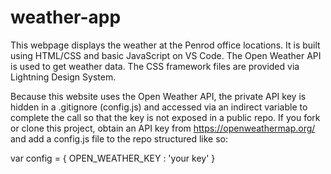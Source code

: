 # weather-app
This webpage displays the weather at the Penrod office locations. It is built using HTML/CSS and basic JavaScript
on VS Code. The Open Weather API is used to get weather data. The CSS framework files are provided via Lightning Design System.

Because this website uses the Open Weather API, the private API key is hidden in a .gitignore (config.js) and accessed
via an indirect variable to complete the call so that the key is not exposed in a public repo. If you fork or clone this project,
obtain an API key from https://openweathermap.org/ and add a config.js file to the repo structured like so:

var config = {
    OPEN_WEATHER_KEY : 'your key'
}
